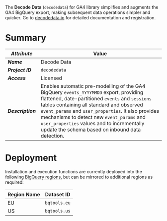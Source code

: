 The **Decode Data** (`decodedata`) for GA4 library simplifies and augments the GA4 BigQuery export, making subsequent data operations simpler and quicker. Go to [decodedata.io]('https://decodedata.io') for detailed documentation and registration.

# Summary
_Attribute_ | Value
--- | ---
_**Name**_ | Decode Data
_**Project ID**_ | `decodedata`
_**Access**_ | Licensed
_**Description**_ | Enables automatic pre-modelling of the GA4 BigQuery `events_YYYYMMDD` export, providing flattened, date-partitioned `events` and `sessions` tables containing all standard and observed `event_params` and `user_properties`. It also provides mechanisms to detect new `event_params` and `user_properties` values and to incrementally update the schema based on inbound data detection. 

# Deployment
Installation and execution functions are currently deployed into the following [BigQuery regions](https://cloud.google.com/bigquery/docs/locations), but can be mirrored to additional regions as required:

Region Name | Dataset ID 
--- | --- 
EU | `bqtools.eu` 
US | `bqtools.us` 